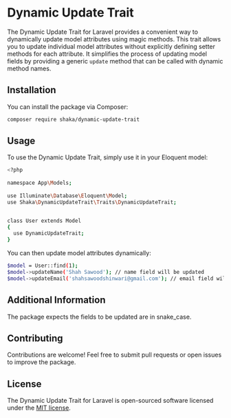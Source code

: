 # Dynamic Update Trait

The Dynamic Update Trait for Laravel provides a convenient way to dynamically update model attributes using magic methods. This trait allows you to update individual model attributes without explicitly defining setter methods for each attribute. It simplifies the process of updating model fields by providing a generic `update` method that can be called with dynamic method names.

## Installation

You can install the package via Composer:

```bash
composer require shaka/dynamic-update-trait
```

## Usage

To use the Dynamic Update Trait, simply use it in your Eloquent model:

```bash
<?php
 
namespace App\Models;
 
use Illuminate\Database\Eloquent\Model;
use Shaka\DynamicUpdateTrait\Traits\DynamicUpdateTrait;


class User extends Model
{
  use DynamicUpdateTrait;
}
```

You can then update model attributes dynamically:

```bash
$model = User::find(1);
$model->updateName('Shah Sawood'); // name field will be updated 
$model->updateEmail('shahsawoodshinwari@gmail.com'); // email field will be updated
```

## Additional Information

The package expects the fields to be updated are in snake_case.

## Contributing

Contributions are welcome! Feel free to submit pull requests or open issues to improve the package.

## License

The Dynamic Update Trait for Laravel is open-sourced software licensed under the [MIT license](https://chat.openai.com/c/LICENSE.md).


